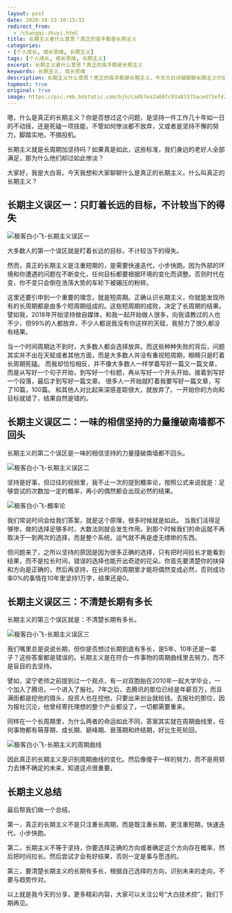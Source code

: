 ```yaml
---
layout: post
date: 2020-10-13 10:15:32
redirect_from:
  - /changqi-zhuyi.html
title: 长期主义者什么意思？真正的高手都是长期主义
categories:
- [个人成长, 成长思维, 长期主义]
tags: [个人成长, 成长思维, 长期主义]
excerpt: 长期主义者什么意思？真正的高手都是长期主义
keywords: 长期主义, 成长思维
description: 长期主义什么意思？真正的高手都是长期主义，今天大白详细聊聊长期主义价值观。
topmost: true
original: true
image: https://pic.rmb.bdstatic.com/bjh/ca8b7ea2a00fc93a83375aced73efd27.png
---
```


嗯，什么是真正的长期主义？你是否想过这个问题，是坚持一件工作几十年如一日的不动摇，还是死磕一项技能，不管如何惨淡都不放弃，又或者是坚持不懈的努力，脚踏实地，不搞投机。

长期主义就是长周期加坚持吗？如果真是如此，这些标准，我们身边的老好人全部满足，那为什么他们却过如此惨淡？

大家好，我是大白哥。今天我想和大家聊聊什么是真正的长期主义，什么叫真正的长期主义？


## 长期主义误区一：只盯着长远的目标，不计较当下的得失

![极客白小飞-长期主义误区一](https://pic.rmb.bdstatic.com/bjh/ca8b7ea2a00fc93a83375aced73efd27.png "极客白小飞")


大多数人的第一个误区就是盯着长远的目标，不计较当下的得失。

然而，真正的长期主义是注重短期的，是需要快速迭代，小步快跑。因为外部的环境和你遭遇的问题在不断变化，任何目标都要根据环境的变化而调整。否则时代在变，你不变只会倒在浩荡大势的车轮下被碾压的粉碎。

这里还要引申到一个重要的理念，就是短周期。正确认识长期主义，你就能发现所有的长周期都是由多个短周期组成的。这些短周期的成败，决定了长周期的结果。
譬如我，2018年开始坚持做自媒体，和我一起开始做人很多，向我请教过的人也不少，但99%的人都放弃，不少人都说我没有你这样的天赋，我努力了很久都没有结果。

当一个时间周期达不到时，大多数人都会选择放弃。而这些种种失败的背后，问题其实并不出在天赋或者其他方面，而是大多数人并没有重视短周期，眼睛只是盯着长周期死磕。
而我却恰恰相反，并不像大多数人一样学着写好一篇又一篇文章，而是从写好一个句子开始，到写好一个标题，再从写好一个开头开始，接着到写好一个段落，最后才到写好一篇文章。
很多人一开始就盯着我要写好一篇文章，写了10篇，100篇。
和其他人对比起来深感差距很大，就放弃了。一开始你的方向和目标就错了，结果自然是错的。



## 长期主义误区二：一味的相信坚持的力量撞破南墙都不回头

长期主义的第二个误区是一味的相信坚持的力量撞破南墙都不回头。

![极客白小飞-长期主义误区二](https://pic.rmb.bdstatic.com/bjh/f2a8b345ff69bd93f7a8839e0bfbd6b6.png "极客白小飞")


坚持是好事，但过往的视频里，我不止一次的提到概率论，按照公式来说就是：足够尝试的次数加一定的概率，再小的偶然都会出现必然的结果。

![极客白小飞-概率论](https://pic.rmb.bdstatic.com/bjh/a7f04730717a598ae34ffcb24f499493.png "极客白小飞")

我们常说时间会给我们答案，就是这个原理，很多时候就是如此。
当我们活得足够惨，做的选择足够多时，大数法则就会发生作用。到那个时候我们的命运就不再取决于一到两次的选择，而是整个系统。运气就不再是虚无缥缈的东西。

但问题来了，之所以坚持的原因是因为很多正确的选择，只有把时间拉长才能看到结果，而不是拉长时间，错误的选择也能开出奇迹的花朵。你首先要清楚你的抉择和方向是正确的，然后再坚持，在长时间的周期里才能将偶然变成必然，否则成功率0%的事情在10年里坚持1万字，结果还是0。



## 长期主义误区三：不清楚长期有多长

长期主义的第三个误区就是：不清楚长期有多长。

![极客白小飞-长期主义误区三](https://pic.rmb.bdstatic.com/bjh/0cf0dbc0882bf6b49ef64d2b52e3fb98.png "极客白小飞")

我们嘴里总是说说长期，但你是否想过长期到底有多长，是5年、10年还是一辈子？这些答案都是错误的。长期主义是在符合一件事物的周期曲线里去努力，而不是盲目的去坚持。

譬如，梁宁老师之前提到过一个观点，有一对双胞胎在2010年一起大学毕业，一个加入了腾讯，一个进入了报社。7年之后，去腾讯的那位已经是年薪百万，而且满街都是挖他的猎头，投资人也在挖他，只要出来创业就给钱。去报社的那位，因为报社沉沦，他曾经寄托理想的整个产业都没了，一切都需要重来。

同样在一个长周期里，为什么两者的命运如此不同，答案其实就在周期曲线里，任何事物都有萌芽期、成长期、巅峰期、衰落期和终结期，好比生死轮回。

![极客白小飞-长期主义的周期曲线](https://pic.rmb.bdstatic.com/bjh/69a38e1df952c2e0bfa42f5e63906fd4.png "极客白小飞")

因此真正的长期主义是识别周期曲线的变化。然后像傻子一样的努力，而不是用努力去博不确定的未来，知道这点很重要。



## 长期主义总结

最后帮我们做一个总结。

第一，真正的长期主义不是只注重长周期，而是既注重长期，更注重短期，快速迭代，小步快跑。

第二，长期主义不等于坚持，你要选择正确的方向或者确定这个方向存在概率，然后把时间拉长。然后尝试才会有好结果，否则一定是事与愿违的。

第三，要清楚长期主义的长期有多长，根据自己选择的方向，识别未来的走向，不要与趋势作对。


以上就是我今天的分享，更多精彩内容，大家可以关注公号“大白技术控”，我们下期再见。
